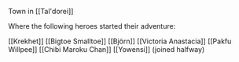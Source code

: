 Town in [[Tal'dorei]]

Where the following heroes started their adventure:

[[Krekhet]]
[[Bigtoe Smalltoe]]
[[Björn]]
[[Victoria Anastacia]]
[[Pakfu Willpee]]
[[Chibi Maroku Chan]]
[[Yowensi]] (joined halfway)

